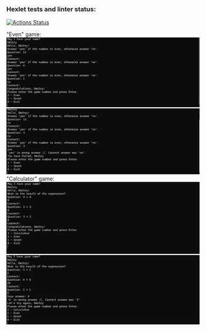 ### Hexlet tests and linter status:
[![Actions Status](https://github.com/monsterius/java-project-61/actions/workflows/hexlet-check.yml/badge.svg)](https://github.com/monsterius/java-project-61/actions)

"Even" game:
![even-2.png](images/even-1.png)
![even-3.png](images/even-2.png)
"Calculator" game:
![calc-1.png](images/calc-1.png)
![calc-2.png](images/calc-2.png)